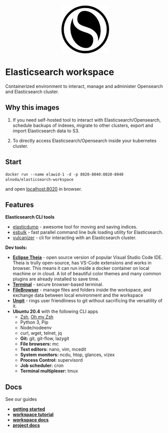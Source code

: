 <p align="center">
  <img src="./img/osearch-circle.svg" alt="Opensearch logo" width="150">
</p>  

# Elasticsearch workspace

Containerized environment to interact, manage and administer Opensearch and Elasticsearch cluster.

## Why this images

1. If you need self-hosted tool to interact with Elasticsearch/Opensearch, schedule backups of indexes, 
migrate to other clusters, export and import Elasticsearch data to S3.

2. To directly access Elasticsearch/Opensearch inside your kubernetes cluster.

## Start
 
```
docker run --name elawid-1 -d -p 8020-8040:8020-8040 alnoda/elasticsearch-workspace
```  

and open [localhost:8020](http://localhost:8020) in browser.  

## Features

**Elasticsearch CLI tools**

- [elasticdump](https://github.com/elasticsearch-dump/elasticsearch-dump) - awesome tool for moving and saving indices.
- [esbulk](https://github.com/miku/esbulk) - fast parallel command line bulk loading utility for Elasticsearch. 
- [vulcanizer](https://github.com/github/vulcanizer) - cli for interacting with an Elasticsearch cluster.

**Dev tools:**

- [**Eclipse Theia**](https://theia-ide.org/docs/) - open source version of popular Visual Studio Code IDE. Theia is trully open-source, has 
VS-Code extensions and works in browser. This means it can run inside a docker container on local machine or in cloud. A lot of beautiful color themes and many common plugins are already installed to save time.
- [**Terminal**](https://github.com/tsl0922/ttyd) - secure browser-based terminal.
- [**FileBrowser**](https://github.com/filebrowser/filebrowser)  - manage files and folders inside the workspace, and exchange data between local environment and the workspace
- [**Ungit**](https://github.com/FredrikNoren/ungit) - rings user friendliness to git without sacrificing the versatility of it.
- **Ubuntu 20.4** with the following CLI apps
    - [Zsh](https://www.zsh.org/), [Oh my Zsh](https://ohmyz.sh/)
    - Python 3, Pip 
    - Node/nodeenv
    - curl, wget, telnet, jq
    - **Git:** git, git-flow, lazygit 
    - **File browsers:** mc
    - **Text editors:** nano, vim, mcedit
    - **System monitors:** ncdu, htop, glances, vizex
    - **Process Control:** supervisord
    - **Job scheduler:** cron
    - **Terminal multiplexer:** tmux 

## Docs

See our guides

- [**getting started**](https://docs.alnoda.org/get-started/common-features/)
- [**workspace tutorial**](https://docs.alnoda.org/elasticsearch-workspace/tutorial/)
- [**workspace docs**](https://docs.alnoda.org/elasticsearch-workspace/)
- [**project docs**](https://docs.alnoda.org/)
